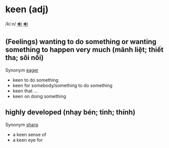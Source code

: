 # keen (adj)

/kiːn/ [🔊](https://www.oxfordlearnersdictionaries.com/media/english/uk_pron/k/kee/keen_/keen__gb_1.mp3) [🔊](https://www.oxfordlearnersdictionaries.com/media/english/us_pron/k/kee/keen_/keen__us_1.mp3)

## (Feelings) wanting to do something or wanting something to happen very much (mãnh liệt; thiết tha; sôi nổi)

Synonym [eager]()

- keen to do something
- keen for somebody/something to do something
- keen that ...
- keen on doing something

## highly developed (nhạy bén; tinh; thính)

Synonym [sharp]()

- a keen sense of
- a keen eye for